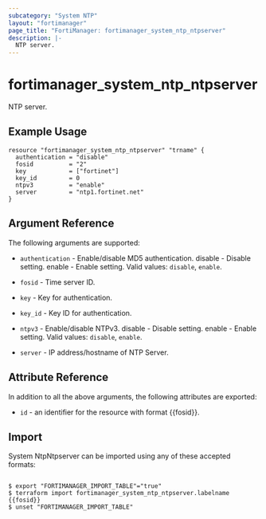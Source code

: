 ```yaml
---
subcategory: "System NTP"
layout: "fortimanager"
page_title: "FortiManager: fortimanager_system_ntp_ntpserver"
description: |-
  NTP server.
---
```


# fortimanager_system_ntp_ntpserver
NTP server.

## Example Usage

```hcl
resource "fortimanager_system_ntp_ntpserver" "trname" {
  authentication = "disable"
  fosid          = "2"
  key            = ["fortinet"]
  key_id         = 0
  ntpv3          = "enable"
  server         = "ntp1.fortinet.net"
}
```

## Argument Reference


The following arguments are supported:


* `authentication` - Enable/disable MD5 authentication. disable - Disable setting. enable - Enable setting. Valid values: `disable`, `enable`.

* `fosid` - Time server ID.
* `key` - Key for authentication.
* `key_id` - Key ID for authentication.
* `ntpv3` - Enable/disable NTPv3. disable - Disable setting. enable - Enable setting. Valid values: `disable`, `enable`.

* `server` - IP address/hostname of NTP Server.


## Attribute Reference

In addition to all the above arguments, the following attributes are exported:
* `id` - an identifier for the resource with format {{fosid}}.

## Import

System NtpNtpserver can be imported using any of these accepted formats:
```

$ export "FORTIMANAGER_IMPORT_TABLE"="true"
$ terraform import fortimanager_system_ntp_ntpserver.labelname {{fosid}}
$ unset "FORTIMANAGER_IMPORT_TABLE"
```

